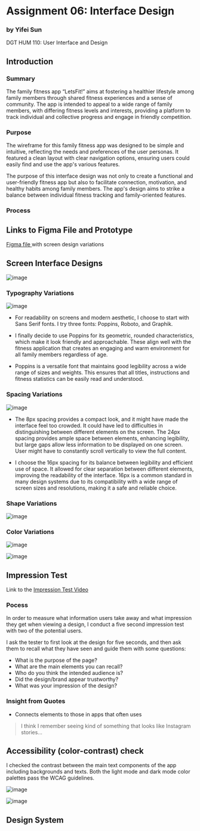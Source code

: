 # Assignment 06: Interface Design

### by Yifei Sun
DGT HUM 110: User Interface and Design

## Introduction
### Summary
The family fitness app “LetsFit!” aims at fostering a healthier lifestyle among family members through shared fitness experiences and a sense of community. The app is intended to appeal to a wide range of family members, with differing fitness levels and interests, providing a platform to track individual and collective progress and engage in friendly competition.

### Purpose
The wireframe for this family fitness app was designed to be simple and intuitive, reflecting the needs and preferences of the user personas. It featured a clean layout with clear navigation options, ensuring users could easily find and use the app's various features.

The purpose of this interface design was not only to create a functional and user-friendly fitness app but also to facilitate connection, motivation, and healthy habits among family members. The app's design aims to strike a balance between individual fitness tracking and family-oriented features.

### Process

## Links to Figma File and Prototype
<a href = "https://www.figma.com/file/f1EACnj0NWnsMQFhAqcooE/Let's-Fit-Design-System?type=design&node-id=0%3A1&t=ccXm49ebEWVrGO8p-1"> Figma file </a> with screen design variations

## Screen Interface Designs

![image](Images/Main.png)

### Typography Variations
![image](Images/Typography%20Variations.png)

- For readability on screens and modern aesthetic, I choose to start with Sans Serif fonts. I try three fonts: Poppins, Roboto, and Graphik.

- I finally decide to use Poppins for its geometric, rounded characteristics, which make it look friendly and approachable. These align well with the fitness application that creates an engaging and warm environment for all family members regardless of age.

- Poppins is a versatile font that maintains good legibility across a wide range of sizes and weights. This ensures that all titles, instructions and fitness statistics can be easily read and understood.

### Spacing Variations
![image](Images/Spacing%20Variations.png)

- The 8px spacing provides a compact look, and it might have made the interface feel too crowded. It could have led to difficulties in distinguishing between different elements on the screen. The 24px spacing provides ample space between elements, enhancing legibility, but large gaps allow less information to be displayed on one screen. User might have to constantly scroll vertically to view the full content.

- I choose the 16px spacing for its balance between legibility and efficient use of space. It allowed for clear separation between different elements, improving the readability of the interface. 16px is a common standard in many design systems due to its compatibility with a wide range of screen sizes and resolutions, making it a safe and reliable choice.

### Shape Variations
![image](Images/Shape%20Variations.png)

### Color Variations
![image](Images/Color%20Palette%20(Light%20Mode).png)

![image](Images/Color%20Palette%20(Dark%20Mode).png)

## Impression Test

Link to the <a href = "https://youtu.be/jTplI5S_XvE"> Impression Test Video </a>

### Pocess

In order to measure what information users take away and what impression they get when viewing a design, I conduct a five second impression test with two of the potential users.

I ask the tester to first look at the design for five seconds, and then ask them to recall what they have seen and guide them with some questions:
- What is the purpose of the page?
- What are the main elements you can recall?
- Who do you think the intended audience is?
- Did the design/brand appear trustworthy?
- What was your impression of the design?

### Insight from Quotes

- Connects elements to those in apps that often uses
> I think I remember seeing kind of something that looks like Instagram stories...

## Accessibility (color-contrast) check

I checked the contrast between the main text components of the app including backgrounds and texts. Both the light mode and dark mode color palettes pass the WCAG guidelines.

![image](Images/Color%20Palette%20(Light%20Mode)%20Accessibility%20Check.png)

![image](Images/Color%20Palette%20(Dark%20Mode)%20Accessibility%20Check.png)

## Design System


